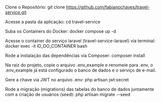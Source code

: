 Clone o Repositório: git clone https://github.com/fabianochaves/travel-service.git

Acesse a pasta da aplicação: cd travel-service

Suba os Containers do Docker: docker compose up -d

Acesse o container do serviço laravel (travel-service-laravel) via terminal: docker exec -it ID_DO_CONTAINER bash

Rode a instalação das dependências via Composer: composer install

Na raiz do projeto, copie o arquivo .env_example e renomeie para .env, o .env_example já está configurado o banco de dados e o serviço de e-mail.

Gere a chave via JWT no arquivo .env: php artisan jwt:secret

Rode a migração (migrations) das tabelas do banco de dados juntamente com a criação de usuários (seed): php artisan migrate --seed
